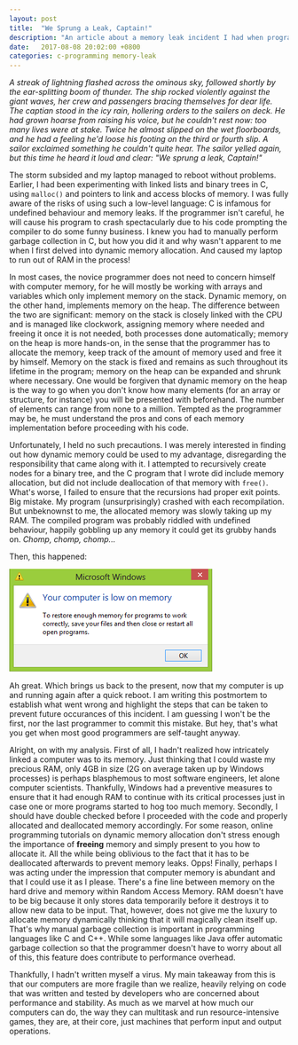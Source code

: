```yaml
---
layout: post
title:  "We Sprung a Leak, Captain!"
description: "An article about a memory leak incident I had when programming in C"
date:   2017-08-08 20:02:00 +0800
categories: c-programming memory-leak
---
```


*A streak of lightning flashed across the ominous sky, followed shortly by the ear-splitting boom of thunder. The ship rocked violently against the giant waves, her crew and passengers bracing themselves for dear life. The captian stood in the icy rain, hollering orders to the sailers on deck. He had grown hoarse from raising his voice, but he couldn't rest now: too many lives were at stake. Twice he almost slipped on the wet floorboards, and he had a feeling he'd loose his footing on the third or fourth slip. A sailor exclaimed something he couldn't quite hear. The sailor yelled again, but this time he heard it loud and clear: "We sprung a leak, Captain!"*

The storm subsided and my laptop managed to reboot without problems. Earlier, I had been experimenting with linked lists and binary trees in C, using `malloc()` and pointers to link and access blocks of memory. I was fully aware of the risks of using such a low-level language: C is infamous for undefined behaviour and memory leaks. If the programmer isn't careful, he will cause his program to crash spectacularly due to his code prompting the compiler to do some funny business. I knew you had to manually perform garbage collection in C, but how you did it and why wasn't apparent to me when I first delved into dynamic memory allocation. And caused my laptop to run out of RAM in the process!

In most cases, the novice programmer does not need to concern himself with computer memory, for he will mostly be working with arrays and variables which only implement memory on the stack. Dynamic memory, on the other hand, implements memory on the heap. The difference between the two are significant: memory on the stack is closely linked with the CPU and is managed like clockwork, assigning memory where needed and freeing it once it is not needed, both processes done automatically; memory on the heap is more hands-on, in the sense that the programmer has to allocate the memory, keep track of the amount of memory used and free it by himself. Memory on the stack is fixed and remains as such throughout its lifetime in the program; memory on the heap can be expanded and shrunk where necessary. One would be forgiven that dynamic memory on the heap is the way to go when you don't know how many elements (for an array or structure, for instance) you will be presented with beforehand. The number of elements can range from none to a million. Tempted as the programmer may be, he must understand the pros and cons of each memory implementation before proceeding with his code.

Unfortunately, I held no such precautions. I was merely interested in finding out how dynamic memory could be used to my advantage, disregarding the responsibility that came along with it. I attempted to recursively create nodes for a binary tree, and the C program that I wrote did include memory allocation, but did not include deallocation of that memory with `free()`. What's worse, I failed to ensure that the recursions had proper exit points. Big mistake. My program (unsurprisingly) crashed with each recompilation. But unbeknownst to me, the allocated memory was slowly taking up my RAM. The compiled program was probably riddled with undefined behaviour, happily gobbling up any memory it could get its grubby hands on. *Chomp, chomp, chomp...*

Then, this happened:

![Low on memory](/img/posts/2017-08-08-we-sprung-a-leak-captain/lowonmemory.png)

Ah great. Which brings us back to the present, now that my computer is up and running again after a quick reboot. I am writing this postmortem to establish what went wrong and highlight the steps that can be taken to prevent future occurances of this incident. I am guessing I won't be the first, nor the last programmer to commit this mistake. But hey, that's what you get when most good programmers are self-taught anyway.

Alright, on with my analysis. First of all, I hadn't realized how intricately linked a computer was to its memory. Just thinking that I could waste my precious RAM, only 4GB in size (2G on average taken up by Windows processes) is perhaps blasphemous to most software engineers, let alone computer scientists. Thankfully, Windows had a preventive measures to ensure that it had enough RAM to continue with its critical processes just in case one or more programs started to hog too much memory. Secondly, I should have double checked before I proceeded with the code and properly allocated and deallocated memory accordingly. For some reason, online programming tutorials on dynamic memory allocation don't stress enough the importance of **freeing** memory and simply present to you how to allocate it. All the while being oblivious to the fact that it has to be deallocated afterwards to prevent memory leaks. Opps! Finally, perhaps I was acting under the impression that computer memory is abundant and that I could use it as I please. There's a fine line between memory on the hard drive and memory within Random Access Memory. RAM doesn't have to be big because it only stores data temporarily before it destroys it to allow new data to be input. That, however, does not give me the luxury to allocate memory dynamically thinking that it will magically clean itself up. That's why manual garbage collection is important in programming languages like C and C++. While some languages like Java offer automatic garbage collection so that the programmer doesn't have to worry about all of this, this feature does contribute to performance overhead.

Thankfully, I hadn't written myself a virus. My main takeaway from this is that our computers are more fragile than we realize, heavily relying on code that was written and tested by developers who are concerned about performance and stability. As much as we marvel at how much our computers can do, the way they can multitask and run resource-intensive games, they are, at their core, just machines that perform input and output operations.